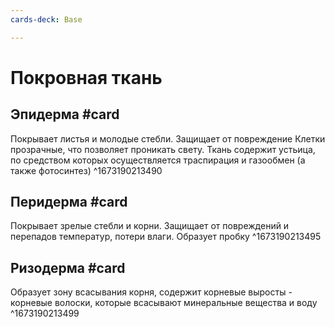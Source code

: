 ```yaml
---
cards-deck: Base

---
```


# Покровная ткань

## Эпидерма #card 
Покрывает листья и молодые стебли. Защищает от повреждение
Клетки прозрачные, что позволяет проникать свету. Ткань содержит устьица, по средством которых осуществляется траспирация и газообмен (а также фотосинтез)
^1673190213490

## Перидерма #card
Покрывает зрелые стебли и корни. Защищает от повреждений и перепадов температур, потери влаги.
Образует пробку
^1673190213495

## Ризодерма #card 
Образует зону всасывания корня, содержит корневые выросты - корневые волоски, которые всасывают минеральные вещества и воду
^1673190213499

